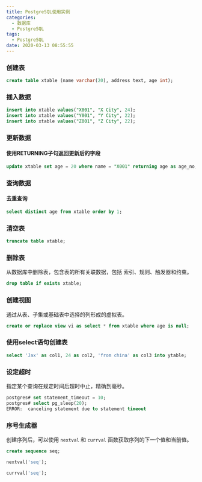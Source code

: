 ```yaml
---
title: PostgreSQL使用实例
categories:
  - 数据库
  - PostgreSQL
tags:
  - PostgreSQL
date: 2020-03-13 08:55:55
---
```




### 创建表

```sql
create table xtable (name varchar(20), address text, age int);
```

### 插入数据

```sql
insert into xtable values("X001", "X City", 24);
insert into xtable values("Y001", "Y City", 22);
insert into xtable values("Z001", "Z City", 22);
```

### 更新数据

#### 使用RETURNING子句返回更新后的字段

```sql
update xtable set age = 20 where name = "X001" returning age as age_no;
```

### 查询数据

#### 去重查询

```sql
select distinct age from xtable order by 1;
```

###  清空表

```sql
truncate table xtable;
```

### 删除表

从数据库中删除表，包含表的所有关联数据，包括 索引、规则、触发器和约束。

```sql
drop table if exists xtable;
```

### 创建视图

通过从表、子集或基础表中选择的列形成的虚拟表。

```sql
create or replace view vi as select * from xtable where age is null;
```

### 使用select语句创建表

```sql
select 'Jax' as col1, 24 as col2, 'from china' as col3 into ytable;
```

### 设定超时

指定某个查询在规定时间后超时中止，精确到毫秒。

```sql
postgres# set statement_timeout = 10;
postgres# select pg_sleep(20);
ERROR:  canceling statement due to statement timeout
```

### 序号生成器

创建序列后，可以使用 `nextval` 和 `currval` 函数获取序列的下一个值和当前值。

```sql
create sequence seq;

nextval('seq');

currval('seq');
```





